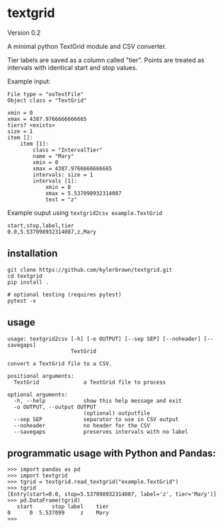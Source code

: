 # textgrid

Version 0.2 

A minimal python TextGrid module and CSV converter.

Tier labels are saved as a column called "tier". Points are treated as intervals with identical start and stop values.

Example input:

```
File type = "ooTextFile"
Object class = "TextGrid"

xmin = 0 
xmax = 4387.9766666666665 
tiers? <exists> 
size = 1
item []: 
    item [1]:
        class = "IntervalTier" 
        name = "Mary" 
        xmin = 0 
        xmax = 4387.9766666666665 
        intervals: size = 1
        intervals [1]:
            xmin = 0 
            xmax = 5.537098932314087 
            text = "z"
```

Example ouput using `textgrid2csv example.TextGrid`

```
start,stop,label,tier
0.0,5.537098932314087,z,Mary
```

## installation

    git clone https://github.com/kylerbrown/textgrid.git
    cd textgrid
    pip install .

    # optional testing (requires pytest)
    pytest -v

## usage

    usage: textgrid2csv [-h] [-o OUTPUT] [--sep SEP] [--noheader] [--savegaps]
                        TextGrid

    convert a TextGrid file to a CSV.

    positional arguments:
      TextGrid              a TextGrid file to process

    optional arguments:
      -h, --help            show this help message and exit
      -o OUTPUT, --output OUTPUT
                            (optional) outputfile
      --sep SEP             separator to use in CSV output
      --noheader            no header for the CSV
      --savegaps            preserves intervals with no label

## programmatic usage with Python and Pandas:
```
>>> import pandas as pd
>>> import textgrid
>>> tgrid = textgrid.read_textgrid("example.TextGrid")
>>> tgrid
[Entry(start=0.0, stop=5.537098932314087, label='z', tier='Mary')]
>>> pd.DataFrame(tgrid)
   start      stop label    tier
0      0  5.537099     z    Mary
>>> 
```
